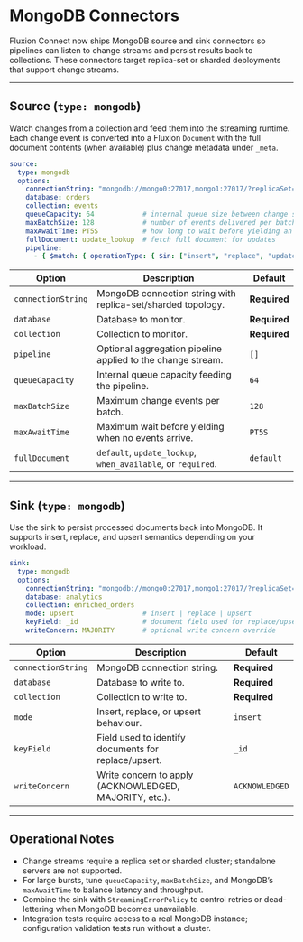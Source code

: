 # MongoDB Connectors

Fluxion Connect now ships MongoDB source and sink connectors so pipelines can listen to change streams and persist results back to collections. These connectors target replica-set or sharded deployments that support change streams.

---

## Source (`type: mongodb`)

Watch changes from a collection and feed them into the streaming runtime. Each change event is converted into a Fluxion `Document` with the full document contents (when available) plus change metadata under `_meta`.

```yaml
source:
  type: mongodb
  options:
    connectionString: "mongodb://mongo0:27017,mongo1:27017/?replicaSet=rs0"
    database: orders
    collection: events
    queueCapacity: 64            # internal queue size between change stream and pipeline
    maxBatchSize: 128            # number of events delivered per batch
    maxAwaitTime: PT5S           # how long to wait before yielding an empty batch
    fullDocument: update_lookup  # fetch full document for updates
    pipeline:
      - { $match: { operationType: { $in: ["insert", "replace", "update"] } } }
```

| Option | Description | Default |
| --- | --- | --- |
| `connectionString` | MongoDB connection string with replica-set/sharded topology. | **Required** |
| `database` | Database to monitor. | **Required** |
| `collection` | Collection to monitor. | **Required** |
| `pipeline` | Optional aggregation pipeline applied to the change stream. | `[]` |
| `queueCapacity` | Internal queue capacity feeding the pipeline. | `64` |
| `maxBatchSize` | Maximum change events per batch. | `128` |
| `maxAwaitTime` | Maximum wait before yielding when no events arrive. | `PT5S` |
| `fullDocument` | `default`, `update_lookup`, `when_available`, or `required`. | `default` |

---

## Sink (`type: mongodb`)

Use the sink to persist processed documents back into MongoDB. It supports insert, replace, and upsert semantics depending on your workload.

```yaml
sink:
  type: mongodb
  options:
    connectionString: "mongodb://mongo0:27017,mongo1:27017/?replicaSet=rs0"
    database: analytics
    collection: enriched_orders
    mode: upsert                 # insert | replace | upsert
    keyField: _id                # document field used for replace/upsert filters
    writeConcern: MAJORITY       # optional write concern override
```

| Option | Description | Default |
| --- | --- | --- |
| `connectionString` | MongoDB connection string. | **Required** |
| `database` | Database to write to. | **Required** |
| `collection` | Collection to write to. | **Required** |
| `mode` | Insert, replace, or upsert behaviour. | `insert` |
| `keyField` | Field used to identify documents for replace/upsert. | `_id` |
| `writeConcern` | Write concern to apply (ACKNOWLEDGED, MAJORITY, etc.). | `ACKNOWLEDGED` |

---

## Operational Notes

- Change streams require a replica set or sharded cluster; standalone servers are not supported.
- For large bursts, tune `queueCapacity`, `maxBatchSize`, and MongoDB’s `maxAwaitTime` to balance latency and throughput.
- Combine the sink with `StreamingErrorPolicy` to control retries or dead-lettering when MongoDB becomes unavailable.
- Integration tests require access to a real MongoDB instance; configuration validation tests run without a cluster.
